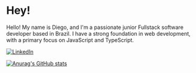 # Hey!

Hello! My name is Diego, and I'm a passionate junior Fullstack software developer based in Brazil. I have a strong foundation in web development, with a primary focus on JavaScript and TypeScript.

<a href="https://www.linkedin.com/in/diegorezm/">![LinkedIn](https://img.shields.io/badge/linkedin-%230077B5.svg?style=for-the-badge&logo=linkedin&logoColor=white)</a>

[![Anurag's GitHub stats](https://github-readme-stats.vercel.app/api?username=diegorezm&bg_color=24273a&text_color=cad3f5&icon_color=c6a0f6&title_color=8bd5ca)](https://github.com/anuraghazra/github-readme-stats)

